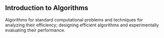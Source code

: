 ## Introduction to Algorithms
Algorithms for standard computational problems and techniques for analyzing their efficiency; designing efficient algorithms and experimentally evaluating their performance.
